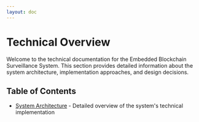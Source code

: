 ```yaml
---
layout: doc
---
```


# Technical Overview

Welcome to the technical documentation for the Embedded Blockchain Surveillance System. This section provides detailed information about the system architecture, implementation approaches, and design decisions.

## Table of Contents

- [System Architecture](/technical-overview) - Detailed overview of the system's technical implementation